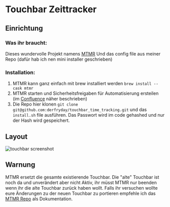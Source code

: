 # Touchbar Zeittracker
## Einrichtung
### Was ihr braucht:
Dieses wundervolle Projekt namens [MTMR](https://github.com/Toxblh/MTMR)
Und das config file aus meiner Repo (dafür hab ich nen mini installer geschrieben)

### Installation:

1. MTMR kann ganz einfach mit brew installiert werden `brew install --cask mtmr`
2. MTMR starten und Sicherheitsfreigaben für Automatisierung ersteilen (im [Confluence](https://adup-tech.atlassian.net/wiki/spaces/UA/pages/1635155969/Zeiterfassung) näher beschrieben)
3. Die Repo hier klonen `git clone git@github.com:derfryday/touchbar_time_tracking.git` und das `install.sh` file ausführen. Das Passwort wird im code gehashed und nur der Hash wird gespeichert.

## Layout
![touchbar screenshot](git@github.com:derfryday/touchbar_time_tracking.git/-/raw/testing/touchbar_screenshot.png)


## Warnung
MTMR ersetzt die gesamte existierende Touchbar.
Die "alte" Touchbar ist noch da und unverändert aber nicht Aktiv, ihr müsst MTMR nur beenden wenn ihr die alte Touchbar zurück haben wollt.
Falls ihr versuchen wollte eure Änderungen zu der neuen Touchbar zu portieren empfehle ich das [MTMR Repo](https://github.com/Toxblh/MTMR) als Dokumentation.
